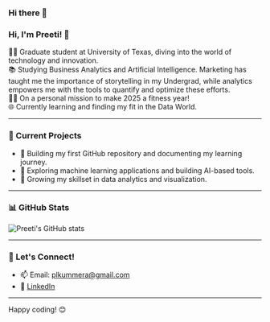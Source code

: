 ### Hi there 👋

### Hi, I'm Preeti! 👋

👨‍🎓 Graduate student at University of Texas, diving into the world of technology and innovation.<br>
📚 Studying Business Analytics and Artificial Intelligence. Marketing has taught me the importance of storytelling in my Undergrad, while analytics empowers me with the tools to quantify and optimize these efforts.<br>
🚶‍♂️ On a personal mission to make 2025 a fitness year!<br>
🌐 Currently learning and finding my fit in the Data World. <br>

---

### 🔭 Current Projects

- 🚀 Building my first GitHub repository and documenting my learning journey.
- 🤖 Exploring machine learning applications and building AI-based tools.
- 🌱 Growing my skillset in data analytics and visualization.

---

### 📊 GitHub Stats

![Preeti's GitHub stats](https://github-readme-stats.vercel.app/api?username=preetilk7&show_icons=true&theme=radical)

---

### 🌟 Let's Connect!

- 📫 Email: [plkummera@gmail.com](mailto:plkummera@gmail.com)
- 💼 [LinkedIn](https://www.linkedin.com/in/preeti-lk/)

---

Happy coding! 😊
